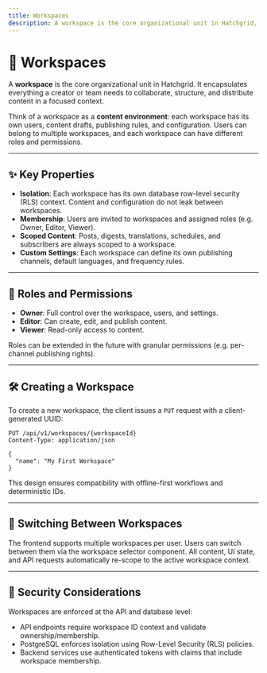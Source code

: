 ```yaml
---
title: Workspaces
description: A workspace is the core organizational unit in Hatchgrid, grouping users, content, and distribution settings.
---
```


# 🧩 Workspaces

A **workspace** is the core organizational unit in Hatchgrid. It encapsulates everything a creator or team needs to collaborate, structure, and distribute content in a focused context.

Think of a workspace as a **content environment**: each workspace has its own users, content drafts, publishing rules, and configuration. Users can belong to multiple workspaces, and each workspace can have different roles and permissions.

---

## ✨ Key Properties

- **Isolation**: Each workspace has its own database row-level security (RLS) context. Content and configuration do not leak between workspaces.
- **Membership**: Users are invited to workspaces and assigned roles (e.g. Owner, Editor, Viewer).
- **Scoped Content**: Posts, digests, translations, schedules, and subscribers are always scoped to a workspace.
- **Custom Settings**: Each workspace can define its own publishing channels, default languages, and frequency rules.

---

## 👥 Roles and Permissions

- **Owner**: Full control over the workspace, users, and settings.
- **Editor**: Can create, edit, and publish content.
- **Viewer**: Read-only access to content.

Roles can be extended in the future with granular permissions (e.g. per-channel publishing rights).

---

## 🛠 Creating a Workspace

To create a new workspace, the client issues a `PUT` request with a client-generated UUID:

```http
PUT /api/v1/workspaces/{workspaceId}
Content-Type: application/json

{
  "name": "My First Workspace"
}
```

This design ensures compatibility with offline-first workflows and deterministic IDs.

---

## 🔄 Switching Between Workspaces

The frontend supports multiple workspaces per user. Users can switch between them via the workspace selector component. All content, UI state, and API requests automatically re-scope to the active workspace context.

---

## 🔐 Security Considerations

Workspaces are enforced at the API and database level:

- API endpoints require workspace ID context and validate ownership/membership.
- PostgreSQL enforces isolation using Row-Level Security (RLS) policies.
- Backend services use authenticated tokens with claims that include workspace membership.
